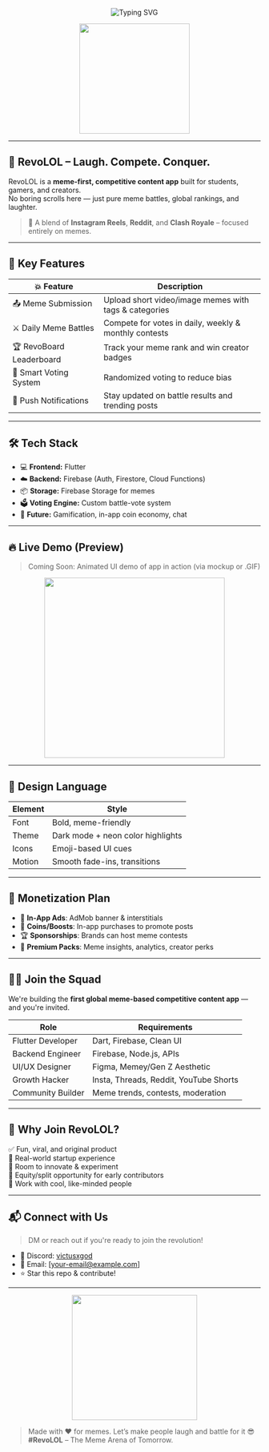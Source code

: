 <p align="center">
  <img src="https://readme-typing-svg.herokuapp.com?font=Fira+Code&pause=800&color=00FF90&center=true&vCenter=true&width=435&lines=Welcome+to+RevoLOL+%F0%9F%94%A5;The+Ultimate+Meme+Battle+Arena" alt="Typing SVG" />
</p>

<div align="center">
  <img src="https://media.giphy.com/media/iJ1vPHu53hOqY/giphy.gif" width="220" />
</div>

---

## 🚀 RevoLOL – Laugh. Compete. Conquer.

RevoLOL is a **meme-first, competitive content app** built for students, gamers, and creators.  
No boring scrolls here — just pure meme battles, global rankings, and laughter.

> 🧠 A blend of **Instagram Reels**, **Reddit**, and **Clash Royale** – focused entirely on memes.

---

## 📱 Key Features

| 💥 Feature                 | Description                                               |
|---------------------------|-----------------------------------------------------------|
| 📤 Meme Submission         | Upload short video/image memes with tags & categories    |
| ⚔️ Daily Meme Battles      | Compete for votes in daily, weekly & monthly contests     |
| 🏆 RevoBoard Leaderboard   | Track your meme rank and win creator badges              |
| 🧠 Smart Voting System     | Randomized voting to reduce bias                         |
| 🔔 Push Notifications      | Stay updated on battle results and trending posts        |

---

## 🛠️ Tech Stack

- 💻 **Frontend:** Flutter
- ☁️ **Backend:** Firebase (Auth, Firestore, Cloud Functions)
- 📦 **Storage:** Firebase Storage for memes
- 🗳️ **Voting Engine:** Custom battle-vote system
- 🎯 **Future:** Gamification, in-app coin economy, chat

---

## 🔥 Live Demo (Preview)

> Coming Soon: Animated UI demo of app in action (via mockup or .GIF)

<div align="center">
  <img src="https://media.giphy.com/media/3oKIPsx2VAYAgEHC12/giphy.gif" width="360" />
</div>

---

## 🎨 Design Language

| Element       | Style                             |
|---------------|------------------------------------|
| Font          | Bold, meme-friendly                |
| Theme         | Dark mode + neon color highlights  |
| Icons         | Emoji-based UI cues                |
| Motion        | Smooth fade-ins, transitions       |

---

## 💸 Monetization Plan

- 📢 **In-App Ads**: AdMob banner & interstitials  
- 🎁 **Coins/Boosts**: In-app purchases to promote posts  
- 🏆 **Sponsorships**: Brands can host meme contests  
- 👑 **Premium Packs**: Meme insights, analytics, creator perks  

---

## 👨‍💻 Join the Squad

We're building the **first global meme-based competitive content app** — and you're invited.

| Role                  | Requirements                           |
|-----------------------|----------------------------------------|
| Flutter Developer     | Dart, Firebase, Clean UI               |
| Backend Engineer      | Firebase, Node.js, APIs                |
| UI/UX Designer        | Figma, Memey/Gen Z Aesthetic           |
| Growth Hacker         | Insta, Threads, Reddit, YouTube Shorts |
| Community Builder     | Meme trends, contests, moderation      |

---

## 🧠 Why Join RevoLOL?

✅ Fun, viral, and original product  
🎯 Real-world startup experience  
🧪 Room to innovate & experiment  
🎁 Equity/split opportunity for early contributors  
🤝 Work with cool, like-minded people

---

## 📬 Connect with Us

> DM or reach out if you're ready to join the revolution!

- 🧵 Discord: [victusxgod](http://discordapp.com/users/1353582876167245884)  
- 📧 Email: [your-email@example.com]  
- ⭐ Star this repo & contribute!

---

<div align="center">
  <img src="https://media.giphy.com/media/d31vTpVi1LAcDvdm/giphy.gif" width="250" />
</div>

> Made with ❤️ for memes. Let’s make people laugh and battle for it 😎  
> **#RevoLOL** – The Meme Arena of Tomorrow.

